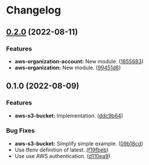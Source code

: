 # Changelog

## [0.2.0](https://github.com/bananalab/terraform-modules/compare/v0.1.0...v0.2.0) (2022-08-11)


### Features

* **aws-organization-account:** New module. ([1855683](https://github.com/bananalab/terraform-modules/commit/18556837b1062b5a3901782ebadb4159c3feb726))
* **aws-organization:** New module. ([99451d6](https://github.com/bananalab/terraform-modules/commit/99451d66a4a045ebb03f6471e33bbff785fbf185))

## 0.1.0 (2022-08-09)


### Features

* **aws-s3-bucket:** Implementation. ([ddc9b64](https://github.com/bananalab/terraform-modules/commit/ddc9b6485ba81d5da11b88be4f9722778921084b))


### Bug Fixes

* **aws-s3-bucket:** Simplify simple example. ([09b18cd](https://github.com/bananalab/terraform-modules/commit/09b18cd702384836576f21d3ef38d183b9c32adf))
* Use tfenv definition of latest. ([f19fbeb](https://github.com/bananalab/terraform-modules/commit/f19fbeb8cef0688a3657eac00f242e00bb65ef30))
* Use use AWS authentication. ([d110ea9](https://github.com/bananalab/terraform-modules/commit/d110ea9e1f736a7f58ced9e04fb01d00e98a889d))
